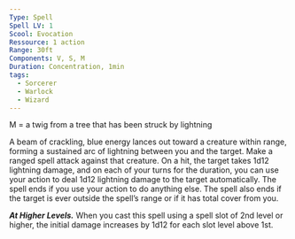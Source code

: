 ```yaml
---
Type: Spell
Spell LV: 1
Scool: Evocation
Ressource: 1 action
Range: 30ft
Components: V, S, M
Duration: Concentration, 1min
tags:
  - Sorcerer
  - Warlock
  - Wizard
---
```

M = a twig from a tree that has been struck by lightning

A beam of crackling, blue energy lances out toward a creature within range, forming a sustained arc of lightning between you and the target. Make a ranged spell attack against that creature. On a hit, the target takes 1d12 lightning damage, and on each of your turns for the duration, you can use your action to deal 1d12 lightning damage to the target automatically. The spell ends if you use your action to do anything else. The spell also ends if the target is ever outside the spell’s range or if it has total cover from you.

**_At Higher Levels._** When you cast this spell using a spell slot of 2nd level or higher, the initial damage increases by 1d12 for each slot level above 1st.